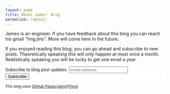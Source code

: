```yaml
---
layout: page
title: About James' Blog
permalink: /about/
---
```



James is an engineer. If you have feedback about this blog you can reach his gmail "hng.jms". More will come here in the future.

If you enjoyed reading this blog, you can go ahead and subscribe to new posts. Theoretically speaking this will only happen at most once a month. Realistically speaking you will be lucky to get one email a year.

<!-- Begin MailChimp Signup Form -->
<link href="//cdn-images.mailchimp.com/embedcode/slim-081711.css" rel="stylesheet" type="text/css">
<style type="text/css">
  #mc_embed_signup{background:#fff; clear:left; font:14px Helvetica,Arial,sans-serif; }
  /* Add your own MailChimp form style overrides in your site stylesheet or in this style block.
     We recommend moving this block and the preceding CSS link to the HEAD of your HTML file. */
</style>
<div id="mc_embed_signup">
<form action="//growthalytics.us11.list-manage.com/subscribe/post?u=13ee298d7ade1773bc105c257&amp;id=5b57a7d4b7" method="post" id="mc-embedded-subscribe-form" name="mc-embedded-subscribe-form" class="validate" target="_blank" novalidate>
    <div id="mc_embed_signup_scroll">
  <label for="mce-EMAIL">Subscribe to blog post updates.</label>
  <input type="email" value="" name="EMAIL" class="email" id="mce-EMAIL" placeholder="email address" required>
    <!-- real people should not fill this in and expect good things - do not remove this or risk form bot signups-->
    <div style="position: absolute; left: -5000px;"><input type="text" name="b_13ee298d7ade1773bc105c257_5b57a7d4b7" tabindex="-1" value=""></div>
    <div class="clear"><input type="submit" value="Subscribe" name="subscribe" id="mc-embedded-subscribe" class="button"></div>
    </div>
</form>
</div>
<!--End mc_embed_signup-->




<small>
  This blog uses <a href="https://pages.github.com/">GitHub Pages</a>/<a href="http://jekyllrb.com/">Jekyll</a>/<a href="https://github.com/johnotander/pixyll">Pixyll</a>.
</small>

